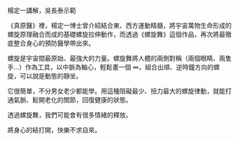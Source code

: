 楊定一講解，吳長泰示範

《真原醫》裡，楊定一博士曾介紹結合東、西方運動精髓，將宇宙萬物生命形成的螺旋原理融合而成的基礎螺旋拉伸動作，而透過《螺旋舞》這個作品，再次將最徹底整合身心的預防醫學帶出來。

螺旋是宇宙間最原始、最強大的力量。螺旋舞將人體的兩側對稱（兩個眼睛、兩隻手…）作為工具，以中脈為軸心，輕鬆畫一個 ∞，組合出順、逆時鐘方向的螺旋，可以說是動態的靜坐。

它很簡單，不分男女老少都能學。用這種阻礙最少、扭力最大的螺旋律動，就能打通氣脈、鬆開老化的關節，回復健康的狀態。

透過螺旋舞，我們可能會有很多情緒的釋放。

將身心的結打開，快樂不求自來。
